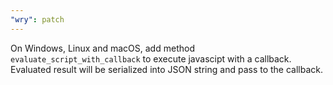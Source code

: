 ```yaml
---
"wry": patch
---
```


On Windows, Linux and macOS, add method `evaluate_script_with_callback` to execute javascipt with a callback.
Evaluated result will be serialized into JSON string and pass to the callback.

